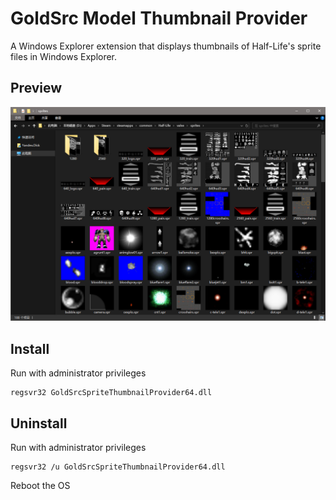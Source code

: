 # GoldSrc Model Thumbnail Provider

A Windows Explorer extension that displays thumbnails of Half-Life's sprite files in Windows Explorer.

## Preview

![Preview](./preview.png)

## Install

Run with administrator privileges

```
regsvr32 GoldSrcSpriteThumbnailProvider64.dll
```

## Uninstall

Run with administrator privileges

```
regsvr32 /u GoldSrcSpriteThumbnailProvider64.dll
```

Reboot the OS

